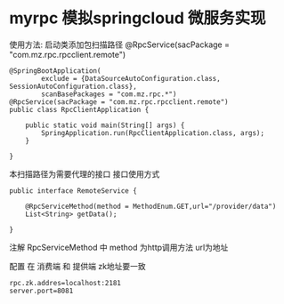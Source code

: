 # myrpc 模拟springcloud 微服务实现
使用方法:
启动类添加包扫描路径
@RpcService(sacPackage = "com.mz.rpc.rpcclient.remote")

```
@SpringBootApplication(
        exclude = {DataSourceAutoConfiguration.class, SessionAutoConfiguration.class},
        scanBasePackages = "com.mz.rpc.*")
@RpcService(sacPackage = "com.mz.rpc.rpcclient.remote")
public class RpcClientApplication {

    public static void main(String[] args) {
        SpringApplication.run(RpcClientApplication.class, args);
    }

}
```
本扫描路径为需要代理的接口 接口使用方式
```
public interface RemoteService {

    @RpcServiceMethod(method = MethodEnum.GET,url="/provider/data")
    List<String> getData();

}

```
注解 RpcServiceMethod 中 method 为http调用方法 url为地址

配置 在 消费端 和 提供端 zk地址要一致
```
rpc.zk.addres=localhost:2181
server.port=8081
```



